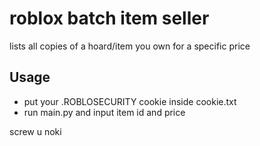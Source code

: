 # roblox batch item seller
lists all copies of a hoard/item you own for a specific price

## Usage
- put your .ROBLOSECURITY cookie inside cookie.txt
- run main.py and input item id and price

screw u noki
